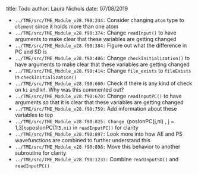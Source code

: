 title: Todo
author: Laura Nichols
date: 07/08/2019

* `../TME/src/TME_Module_v28.f90:244:` Consider changing `atom` type to `element` since it holds more than one atom
* `../TME/src/TME_Module_v28.f90:374:` Change `readInput()` to have arguments to make clear that these variables are getting changed
* `../TME/src/TME_Module_v28.f90:384:` Figure out what the difference in PC and SD is
* `../TME/src/TME_Module_v28.f90:406:` Change `checkInitialization()` to have arguments to make clear that these variables are getting changed
* `../TME/src/TME_Module_v28.f90:414:` Change `file_exists` to `fileExists` in `checkInitialization()`
* `../TME/src/TME_Module_v28.f90:600:` Check if there is any kind of check on `ki` and `kf`. Why was this commented out?
* `../TME/src/TME_Module_v28.f90:670:` Change `readInputPC()` to have arguments so that it is clear that these variables are getting changed
* `../TME/src/TME_Module_v28.f90:759:` Add information about these variables to top
* `../TME/src/TME_Module_v28.f90:825: Change `(posIonPC(j,ni) , j = 1,3)` to `posIonPC(1:`3,ni)` in `readInputPC()` for clarity
* `../TME/src/TME_Module_v28.f90:897:` Look more into how AE and PS wavefunctions are combined to further understand this
* `../TME/src/TME_Module_v28.f90:898:` Move this behavior to another subroutine for clarity
* `../TME/src/TME_Module_v28.f90:1233:` Combine `readInputSD()` and `readInputPC()`

